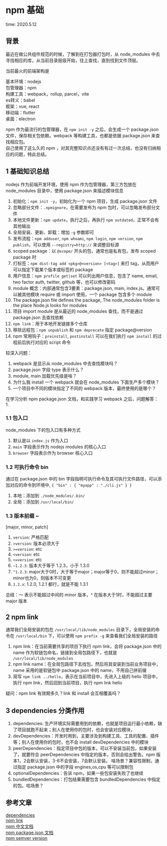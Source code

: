 # npm 基础

time: 2020.5.12

## 背景

最近在做公共组件规范的时候，了解到在打包器打包时，从 node_modules 中去寻找相应的库，从当前目录层级开始，往上查找，直到找到文件顶层。

当前最火的前端架构是

基本环境：nodejs  
包管理器：npm  
构建工具：webpack，rollup, parcel，vite  
es转义：babel  
框架：vue, react  
移动端：flutter  
桌面：electron

npm 作为最流行的包管理器，在 `npm init -y` 之后，会生成一个 package.json 文件，保存相关包依赖。webpack 等构建工具，也都是依据 package.json 来查找相应包。  
自己使用了这么久的 npm ，对其完整知识点还没有有过一次总结，也没有归纳相应的问题，特此总结。

## 1 基础知识总结

nodejs 作为前端开发环境，使用 npm 作为包管理器，第三方包放在 node_modules 目录中，使用 package.json 来描述模块信息

1. 初始化：`npm init -y`，初始化为一个 npm 项目，生成 package.json 文件
2. 忽略部分文件：`.npmignore`，在需要发布为 npm 包时，可以忽略发布部分文件
3. 本地文件更新：`npm update`，执行之后，再执行 `npm outdated`，正常不会有其他输出
4. 全局安装、更新、卸载：增加 `-g` 参数即可
5. 发布流程：`npm adduser`, `npm whoami`, `npm login`, `npm version`, `npm publish`，可以使用 `--registry=http://` 来调整目标源
6. scoped package：以 `@scope/` 开头的包，通常也是私有包，发布 scoped package 时
7. 打标签：`npm dist-tag add <pkg>@<version> [<tag>]` 来打 tag，从而用户可以指定下载某个版本或标签的 package
8. 用户信息：`npm profile get|set` 可以列出用户信息，包含了 name, email, two factor auth, twitter, github 等，也可以修改密码
9. module 概念：内部通常包含3要素：package.json, main, index.js。通常可以被其他模块 require 或 import 使用，一个 package 包含多个 module
10. The package.json file defines the package, The node_modules folder is the place Node.js looks for modules
11. 项目 import module 是从最近的 node_modules 查找，而不是通过 package.json 去查找依赖
12. `npm link`：用于本地开发链接多个仓库
13. 移除远程包：`npm unpublish` 和 `npm deprecate` 指定 package@version 
14. npm 常用钩子：`preinstall`, `postinstall` 可以在我们执行 `npm install` 的过程前后执行对应的 script 命令

较深入问题：  
1. webpack 是显示从 node_modules 中去查找模块吗？
2. package.json 字段 type 表示什么？
3. module, main 加载优先级是啥？
4. 为什么我 install 一个 webpack 就会在 node_modules 下面生产多个模块？
5. 一个项目中不同的模块指定了不同的 webpack 版本，最终使用的是哪个？

在学习分析 npm package.json 文档，和实践学习 webpack 之后，问题解答：  
1. 

### 1.1 包入口

node_modules 下的包入口有多种方式  
1. 默认是以 `index.js` 作为入口
2. `main` 字段表示作为 nodejs modules 的核心入口
3. `browser` 字段表示作为 browser 核心入口

### 1.2 可执行命令 bin

通过在 package.json 中的 bin 字段指明可执行命令及其可执行文件路径，可以添加对应的命令到环境中, `{ "bin" : { "myapp" : "./cli.js" } }`  
1. 本地：添加到 `./node_modules/.bin/`
2. 全局：添加到 `/usr/local/bin/`

### 1.3 版本前缀 ~

[major, minor, patch]

1. `version`: 严格匹配
2. `>version`: 版本必须大于
3. `>=version`: etc
4. `<version`: etc
5. `<=version`: etc
6. `~1.2.3`: 版本大于等于 1.2.3，小于 1.3.0
7. `^1.2.3`: major大于0时，大于等于major；major等于0，则不能超过minor；minor也为0，则版本不可变更
8. `1.2.x`: 1.2.0, 1.2.1 都行，就是不能 1.3.1

总结：～ 表示不能超过中间的 minor 版本，^ 在版本大于1时，不能超过主要 major 版本

## 2 npm link

通常我们全局安装的包在 `/usr/local/lib/node_modules` 目录下，全局安装的命令在 `/usr/local/bin` 下，可以使用 `npm prefix -g` 来查看我们全局安装的路径

1. npm link：在当前需要共享的项目下执行 npm link，会将 package.json 中的 name 作为软链包命名，链接到全局包路径下，也就是 `/usr/local/lib/node_modules`
2. npm link name：在全局包路径下去找包，然后将其安装到当前业务项目中，name 采用的是软链包中 package.json 中的 name，不用自己拼前缀
3. 简写 `npm link ../hello`，表示在当前项目中，先进入上级的 hello 项目中，执行 npm link，然后回到当前项目，执行 npm link hello

疑问：npm link 有效期多久？link 和 install 会互相覆盖吗？

## 3 dependencies 分类作用

1. dependencies: 生产环境实际需要用到的依赖，也就是项目运行最小依赖，缺了项目就跑不起来；别人在使用你的包时，也会安装对应模块，
2. devDependencies：开发时用到，主要涉及到构建工具、工具的配置、插件等；别人在使用你的包时，也不会 install devDependencies 中的模块
3. peerDependencies：指定项目中包的版本，可以不安装当前包，如果安装了，就要符合 peerDependencies 中指定的版本，否则会给出警告。npm 版本1，2会默认安装，3-6不会安装，7会默认安装。
啥场景？兼容性限制，通过指定 package.json 中的字段 engines,os,cpu 等可以限制包
4. optionalDependencies：告诉 npm，如果一些包安装失败了也继续
5. bundledDependencies：打包结果需要包含 bundledDependencies 中指定的包。哈场景？

## 参考文章

[dependencies](https://segmentfault.com/a/1190000009927946)  
[npm link](https://docs.npmjs.com/cli/v7/commands/npm-link)  
[npm 中文文档](https://www.npmjs.cn/)  
[npm package.json 文档](https://www.npmjs.cn/files/package.json/)  
[npm semver version](https://www.npmjs.cn/misc/semver/)

